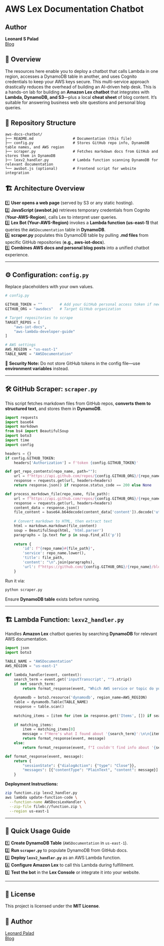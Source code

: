 

# AWS Lex Documentation Chatbot

## Author
**Leonard S Palad**  
[Blog](https://www.cloudhermit.com.au/)

## 📌 Overview

The resources here enable you to deploy a chatbot that calls Lambda in one region, accesses a DynamoDB table in another, and uses Cognito credentials to keep your AWS keys secure. This multi-service approach drastically reduces the overhead of building an AI-driven help desk. This is a hands-on lab for building an **Amazon Lex chatbot** that integrates with **Lambda, DynamoDB, and S3**—plus a local **cheat sheet** of blog content. It’s suitable for answering business web site  questions and personal blog queries.

## 📂 Repository Structure

```
aws-docs-chatbot/
├── README.md                  # Documentation (this file)
├── config.py                  # Stores GitHub repo info, DynamoDB table names, and AWS region
├── scraper.py                 # Fetches markdown docs from GitHub and stores them in DynamoDB
├── lexv2_handler.py           # Lambda function scanning DynamoDB for relevant documentation
└── awsbot.js (optional)       # Frontend script for website integration
```

## 🏗 Architecture Overview

1️⃣ **User opens a web page** (served by S3 or any static hosting).  
2️⃣ **JavaScript (awsbot.js)** retrieves temporary credentials from Cognito (**Your-AWS-Region**), calls Lex to interpret user queries.  
3️⃣ **Lex Bot (Your-AWS-Region)** invokes a **Lambda function (us-east-1)** that queries the `AWSDocumentation` table in **DynamoDB**.  
4️⃣ **scraper.py** populates this DynamoDB table by pulling **.md files** from specific GitHub repositories (**e.g., aws-iot-docs**).  
5️⃣ **Combines AWS docs and personal blog posts** into a unified chatbot experience.

---

## ⚙️ Configuration: `config.py`

Replace placeholders with your own values.

```python
# config.py

GITHUB_TOKEN = ""        # Add your GitHub personal access token if needed
GITHUB_ORG = "awsdocs"   # Target GitHub organization

# Target repositories to scrape
TARGET_REPOS = [
    "aws-iot-docs",
    "aws-lambda-developer-guide"
]

# AWS settings
AWS_REGION = "us-east-1"
TABLE_NAME = "AWSDocumentation"
```

📌 **Security Note:** Do not store GitHub tokens in the config file—use **environment variables** instead.

---

## 🛠 GitHub Scraper: `scraper.py`

This script fetches markdown files from GitHub repos, **converts them to structured text**, and stores them in **DynamoDB**.

```python
import requests
import base64
import markdown
from bs4 import BeautifulSoup
import boto3
import time
import config

headers = {}
if config.GITHUB_TOKEN:
    headers['Authorization'] = f'token {config.GITHUB_TOKEN}'

def get_repo_contents(repo_name, path=""):
    url = f"https://api.github.com/repos/{config.GITHUB_ORG}/{repo_name}/contents/{path}"
    response = requests.get(url, headers=headers)
    return response.json() if response.status_code == 200 else None

def process_markdown_file(repo_name, file_path):
    url = f"https://api.github.com/repos/{config.GITHUB_ORG}/{repo_name}/contents/{file_path}"
    response = requests.get(url, headers=headers)
    content_data = response.json()
    file_content = base64.b64decode(content_data['content']).decode('utf-8')
    
    # Convert markdown to HTML, then extract text
    html = markdown.markdown(file_content)
    soup = BeautifulSoup(html, 'html.parser')
    paragraphs = [p.text for p in soup.find_all('p')]
    
    return {
        'id': f"{repo_name}#{file_path}",
        'service': repo_name.lower(),
        'title': file_path,
        'content': "\n".join(paragraphs),
        'url': f"https://github.com/{config.GITHUB_ORG}/{repo_name}/blob/master/{file_path}"
    }
```

Run it via:
```bash
python scraper.py
```

Ensure **DynamoDB table** exists before running.

---

## 🏗 Lambda Function: `lexv2_handler.py`

Handles **Amazon Lex** chatbot queries by searching **DynamoDB** for relevant AWS documentation.

```python
import json
import boto3

TABLE_NAME = "AWSDocumentation"
AWS_REGION = "us-east-1"

def lambda_handler(event, context):
    search_term = event.get('inputTranscript', "").strip()
    if not search_term:
        return format_response(event, "Which AWS service or topic do you need help with?")
    
    dynamodb = boto3.resource('dynamodb', region_name=AWS_REGION)
    table = dynamodb.Table(TABLE_NAME)
    response = table.scan()
    
    matching_items = [item for item in response.get('Items', []) if search_term.lower() in item['content'].lower()]
    
    if matching_items:
        item = matching_items[0]
        message = f"Here's what I found about '{search_term}':\n\n{item['content'][:150]}...\n\nRead more at: {item['url']}"
        return format_response(event, message)
    else:
        return format_response(event, f"I couldn't find info about '{search_term}'. Try another query.")

def format_response(event, message):
    return {
        "sessionState": {"dialogAction": {"type": "Close"}},
        "messages": [{"contentType": "PlainText", "content": message}]
    }
```

**Deployment Instructions:**
```bash
zip function.zip lexv2_handler.py
aws lambda update-function-code \
  --function-name AWSDocsLexHandler \
  --zip-file fileb://function.zip \
  --region us-east-1
```

---

## 🔗 Quick Usage Guide

1️⃣ **Create DynamoDB Table** (`AWSDocumentation` in `us-east-1`).  
2️⃣ **Run `scraper.py`** to populate DynamoDB from GitHub docs.  
3️⃣ **Deploy `lexv2_handler.py`** as an AWS Lambda function.  
4️⃣ **Configure Amazon Lex** to call this Lambda during fulfillment.  
5️⃣ **Test the bot** in the **Lex Console** or integrate it into your website.

---

## 📜 License

This project is licensed under the **MIT License**.

## 📌 Author

[Leonard Palad](https://www.linkedin.com/in/leonardspalad/)  
[Blog](https://www.cloudhermit.com.au/)
